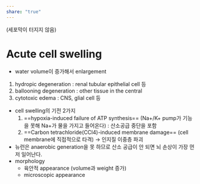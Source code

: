 ```yaml
---
share: "true"
---
```


(세포막이 터지지 않음)

# Acute cell swelling

- water volume이 증가해서 enlargement
1) hydropic degeneration : renal tubular epithelial cell 등
2) ballooning degeneration : other tissue in the central
3) cytotoxic edema : CNS, glial cell 등
- cell swelling의 기전 2가지
	1) ==hypoxia-induced failure of ATP synthesis== (Na+/K+ pump가 기능을 못해  Na+가 물을 가지고 들어온다) : 산소공급 중단을 포함
	2) ==Carbon tetrachloride(CCl4)-induced membrane damage== (cell membrane에 직접적으로 타격) → 인지질 이중층 파괴
- 뉴런은 anaerobic generation을 못 하므로 산소 공급이 안 되면 뇌 손상이 가장 먼저 일어난다.
- morphology
	- 육안적 appearance (volume과 weight 증가)
	- microscopic appearance